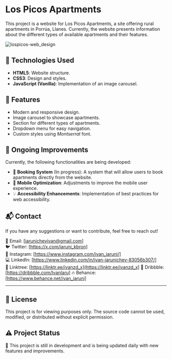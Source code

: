 # Los Picos Apartments

This project is a website for Los Picos Apartments, a site offering rural apartments in Porrúa, Llanes. Currently, the website presents information about the different types of available apartments and their features.

![lospicos-web_design](https://github.com/user-attachments/assets/bb6dbe86-6db7-43a1-8f81-0532112290ca)

## 🚀 Technologies Used

- **HTML5**: Website structure.
- **CSS3**: Design and styles.
- **JavaScript (Vanilla)**: Implementation of an image carousel.

## 📌 Features

- Modern and responsive design.
- Image carousel to showcase apartments.
- Section for different types of apartments.
- Dropdown menu for easy navigation.
- Custom styles using *Montserrat* font.

## 🔧 Ongoing Improvements

Currently, the following functionalities are being developed:

- 🏡 **Booking System** (In progress): A system that will allow users to book apartments directly from the website.
- 📱 **Mobile Optimization**: Adjustments to improve the mobile user experience.
- 💡 **Accessibility Enhancements**: Implementation of best practices for web accessibility.

## 📬 Contact

If you have any suggestions or want to contribute, feel free to reach out!

📧 Email: [iarunichevivan@gmail.com]  
🐦 Twitter: [https://x.com/iaruni_kbron]  
📸 Instagram: [https://www.instagram.com/ivan_iaruni/]  
💻 LinkedIn: [https://www.linkedin.com/in/ivan-iarunichev-83056b307/]  
🔗 Linktree: [https://linktr.ee/ivanzd_x](https://linktr.ee/ivanzd_x]
📝 Dribbble: [https://dribbble.com/IvanIaru]
🔥 Behance: [https://www.behance.net/ivan_iaruni]

---

## 📜 License

This project is for viewing purposes only. The source code cannot be used, modified, or distributed without explicit permission.

## ⚠️ Project Status

🚧 This project is still in development and is being updated daily with new features and improvements.
